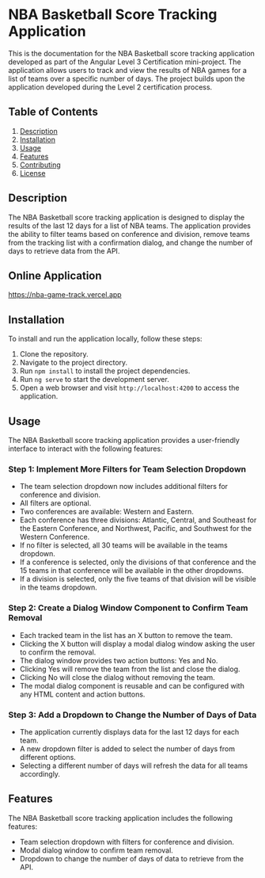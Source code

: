 # NBA Basketball Score Tracking Application

This is the documentation for the NBA Basketball score tracking application developed as part of the Angular Level 3 Certification mini-project. The application allows users to track and view the results of NBA games for a list of teams over a specific number of days. The project builds upon the application developed during the Level 2 certification process.

## Table of Contents

1. [Description](#description)
2. [Installation](#installation)
3. [Usage](#usage)
4. [Features](#features)
5. [Contributing](#contributing)
6. [License](#license)

## Description

The NBA Basketball score tracking application is designed to display the results of the last 12 days for a list of NBA teams. The application provides the ability to filter teams based on conference and division, remove teams from the tracking list with a confirmation dialog, and change the number of days to retrieve data from the API.

## Online Application

https://nba-game-track.vercel.app

## Installation

To install and run the application locally, follow these steps:

1. Clone the repository.
2. Navigate to the project directory.
3. Run `npm install` to install the project dependencies.
4. Run `ng serve` to start the development server.
5. Open a web browser and visit `http://localhost:4200` to access the application.

## Usage

The NBA Basketball score tracking application provides a user-friendly interface to interact with the following features:

### Step 1: Implement More Filters for Team Selection Dropdown

- The team selection dropdown now includes additional filters for conference and division.
- All filters are optional.
- Two conferences are available: Western and Eastern.
- Each conference has three divisions: Atlantic, Central, and Southeast for the Eastern Conference, and Northwest, Pacific, and Southwest for the Western Conference.
- If no filter is selected, all 30 teams will be available in the teams dropdown.
- If a conference is selected, only the divisions of that conference and the 15 teams in that conference will be available in the other dropdowns.
- If a division is selected, only the five teams of that division will be visible in the teams dropdown.

### Step 2: Create a Dialog Window Component to Confirm Team Removal

- Each tracked team in the list has an X button to remove the team.
- Clicking the X button will display a modal dialog window asking the user to confirm the removal.
- The dialog window provides two action buttons: Yes and No.
- Clicking Yes will remove the team from the list and close the dialog.
- Clicking No will close the dialog without removing the team.
- The modal dialog component is reusable and can be configured with any HTML content and action buttons.

### Step 3: Add a Dropdown to Change the Number of Days of Data

- The application currently displays data for the last 12 days for each team.
- A new dropdown filter is added to select the number of days from different options.
- Selecting a different number of days will refresh the data for all teams accordingly.

## Features

The NBA Basketball score tracking application includes the following features:

- Team selection dropdown with filters for conference and division.
- Modal dialog window to confirm team removal.
- Dropdown to change the number of days of data to retrieve from the API.
